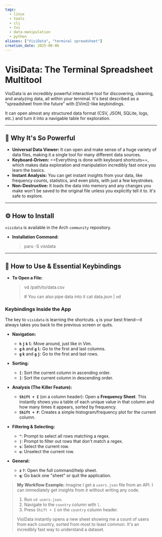 ```yaml
---
tags:
  - linux
  - tools
  - cli
  - tui
  - data-manipulation
  - python
aliases: ["VisiData", "terminal spreadsheet"]
creation_date: 2025-08-06
---
```


# VisiData: The Terminal Spreadsheet Multitool

VisiData is an incredibly powerful interactive tool for discovering, cleaning, and analyzing data, all within your terminal. It's best described as a "spreadsheet from the future" with [[Vim]]-like keybindings.

It can open almost any structured data format (CSV, JSON, SQLite, logs, etc.) and turn it into a navigable table for exploration.

---
## 🤔 Why It's So Powerful
- **Universal Data Viewer:** It can open and make sense of a huge variety of data files, making it a single tool for many different data sources.
- **Keyboard-Driven:** ==Everything is done with keyboard shortcuts==, which makes data exploration and manipulation incredibly fast once you learn the basics.
- **Instant Analysis:** You can get instant insights from your data, like frequency counts, statistics, and even plots, with just a few keystrokes.
- **Non-Destructive:** It loads the data into memory and any changes you make won't be saved to the original file unless you explicitly tell it to. It's safe to explore.

---
## ⚙️ How to Install
`visidata` is available in the Arch `community` repository.

- **Installation Command:**
  > paru -S visidata

---
## 🚀 How to Use & Essential Keybindings

- **To Open a File:**
  > vd /path/to/data.csv
  >
  > \# You can also pipe data into it
  > cat data.json | vd

### Keybindings Inside the App
The key to `visidata` is learning the shortcuts. `q` is your best friend—it always takes you back to the previous screen or quits.

- **Navigation:**
  - **`h` `j` `k` `l`**: Move around, just like in Vim.
  - **`g` `h`** and **`g` `l`**: Go to the first and last columns.
  - **`g` `k`** and **`g` `j`**: Go to the first and last rows.

- **Sorting:**
  - **`[`**: Sort the current column in ascending order.
  - **`]`**: Sort the current column in descending order.

- **Analysis (The Killer Feature):**
  - **`Shift + I`** (on a column header): Open a **Frequency Sheet**. This instantly shows you a table of each unique value in that column and how many times it appears, sorted by frequency.
  - **`Shift + F`**: Creates a simple histogram/frequency plot for the current column.

- **Filtering & Selecting:**
  - **`"`**: Prompt to select all rows matching a regex.
  - **`|`**: Prompt to filter out rows that don't match a regex.
  - **`s`**: Select the current row.
  - **`u`**: Unselect the current row.

- **General:**
  - **`z` `?`**: Open the full command/help sheet.
  - **`q`**: Go back one "sheet" or quit the application.

> **My Workflow Example:** Imagine I get a `users.json` file from an API. I can immediately get insights from it without writing any code.
> 1.  Run `vd users.json`.
> 2.  Navigate to the `country` column with `l`.
> 3.  Press `Shift + I` on the `country` column header.
>
> VisiData instantly opens a new sheet showing me a count of users from each country, sorted from most to least common. It's an incredibly fast way to understand a dataset.